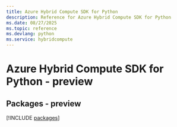 ```yaml
---
title: Azure Hybrid Compute SDK for Python
description: Reference for Azure Hybrid Compute SDK for Python
ms.date: 08/27/2025
ms.topic: reference
ms.devlang: python
ms.service: hybridcompute
---
```

# Azure Hybrid Compute SDK for Python - preview
## Packages - preview
[!INCLUDE [packages](hybrid-compute-index.md)]